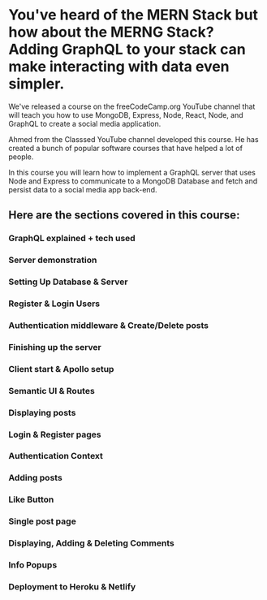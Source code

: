 # You've heard of the MERN Stack but how about the MERNG Stack? Adding GraphQL to your stack can make interacting with data even simpler.

We've released a course on the freeCodeCamp.org YouTube channel that will teach you how to use MongoDB, Express, Node, React, Node, and GraphQL to create a social media application.

Ahmed from the Classsed YouTube channel developed this course. He has created a bunch of popular software courses that have helped a lot of people.

In this course you will learn how to implement a GraphQL server that uses Node and Express to communicate to a MongoDB Database and fetch and persist data to a social media app back-end.

## Here are the sections covered in this course:

### GraphQL explained + tech used

### Server demonstration

### Setting Up Database & Server

### Register & Login Users

### Authentication middleware & Create/Delete posts

### Finishing up the server

### Client start & Apollo setup

### Semantic UI & Routes

### Displaying posts

### Login & Register pages

### Authentication Context

### Adding posts

### Like Button

### Single post page

### Displaying, Adding & Deleting Comments

### Info Popups

### Deployment to Heroku & Netlify
